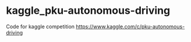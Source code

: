 # kaggle_pku-autonomous-driving
Code for kaggle competition https://www.kaggle.com/c/pku-autonomous-driving
